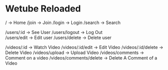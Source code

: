 
# Wetube Reloaded

/ -> Home
/join -> Join
/login -> Login
/search -> Search

/users/:id -> See User
/users/logout -> Log Out  
/users/edit -> Edit user
/users/delete -> Delete user

/videos/:id -> Watch Video
/videos/:id/edit -> Edit Video
/videos/:id/delete -> Delete Video
/videos/upload -> Upload Video
/videos/comments -> Comment on a video
/videos/comments/delete -> Delete A Comment of a Video